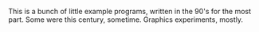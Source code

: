 This is a bunch of little example programs, written in the 90's for the most part.  Some were this century, sometime.  Graphics experiments, mostly.
